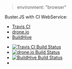 > environment: "browser"

Buster.JS with CI WebService:

* [Travis CI][]
* [drone.io][]
* [BuildHive][]

[Travis CI]: https://travis-ci.org/  "Travis CI - Free Hosted Continuous Integration Platform for the Open Source Community"
[drone.io]: https://drone.io/  "Hosted Continuous Integration and Deployment for your Github, Bitbucket and Google Code projects. Supports 12+ languages including Node, Scala, Dart, and Golang."
[BuildHive]: https://buildhive.cloudbees.com/  "BuildHive: Cloud Continuous Integration"
[Jepso CI]: https://jepso-ci.com/  "JEPSO CI"

* [![Travis CI Build Status](https://travis-ci.org/azu/Browser_CI_as_a_Service.png?branch=master)](https://travis-ci.org/azu/Browser_CI_as_a_Service)
* [![drone.io Build Status](https://drone.io/github.com/azu/Browser_CI_as_a_Service/status.png)](https://drone.io/github.com/azu/Browser_CI_as_a_Service/latest)
* [![BuildHive Build Status](https://buildhive.cloudbees.com/job/azu/job/Browser_CI_as_a_Service/badge/icon)](https://buildhive.cloudbees.com/job/azu/job/Browser_CI_as_a_Service/)
* 
